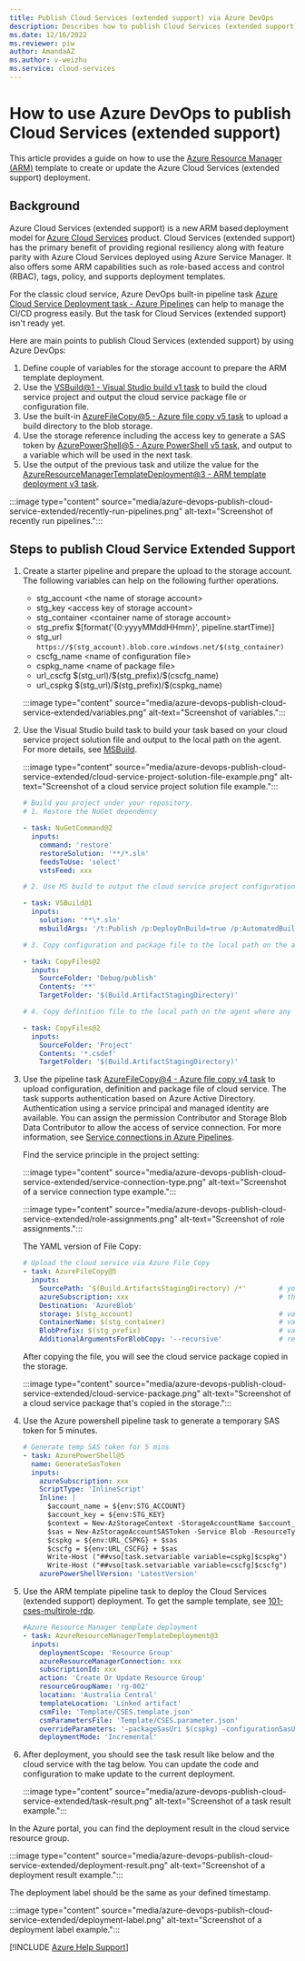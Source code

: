 ```yaml
---
title: Publish Cloud Services (extended support) via Azure DevOps
description: Describes how to publish Cloud Services (extended support) by using Azure DevOps.
ms.date: 12/16/2022
ms.reviewer: piw
author: AmandaAZ
ms.author: v-weizhu
ms.service: cloud-services
---
```

# How to use Azure DevOps to publish Cloud Services (extended support)

This article provides a guide on how to use the [Azure Resource Manager (ARM)](/azure/azure-resource-manager/management/overview) template to create or update the Azure Cloud Services (extended support) deployment.

## Background

Azure Cloud Services (extended support) is a new ARM based deployment model for [Azure Cloud Services](https://azure.microsoft.com/products/cloud-services/) product. Cloud Services (extended support) has the primary benefit of providing regional resiliency along with feature parity with Azure Cloud Services deployed using Azure Service Manager. It also offers some ARM capabilities such as role-based access and control (RBAC), tags, policy, and supports deployment templates.

For the classic cloud service, Azure DevOps built-in pipeline task [Azure Cloud Service Deployment task - Azure Pipelines](/azure/devops/pipelines/tasks/reference/azure-cloud-powershell-deployment-v1) can help to manage the CI/CD progress easily. But the task for Cloud Services (extended support) isn't ready yet.

Here are main points to publish Cloud Services (extended support) by using Azure DevOps:

1. Define couple of variables for the storage account to prepare the ARM template deployment.
2. Use the [VSBuild@1 - Visual Studio build v1 task](/azure/devops/pipelines/tasks/reference/vsbuild-v1) to build the cloud service project and output the cloud service package file or configuration file.
3. Use the built-in [AzureFileCopy@5 - Azure file copy v5 task](/azure/devops/pipelines/tasks/reference/azure-file-copy-v5) to upload a build directory to the blob storage.
4. Use the storage reference including the access key to generate a SAS token by [AzurePowerShell@5 - Azure PowerShell v5 task](/azure/devops/pipelines/tasks/reference/azure-powershell-v5), and output to a variable which will be used in the next task.
5. Use the output of the previous task and utilize the value for the [AzureResourceManagerTemplateDeployment@3 - ARM template deployment v3 task](/azure/devops/pipelines/tasks/reference/azure-resource-manager-template-deployment-v3).

:::image type="content" source="media/azure-devops-publish-cloud-service-extended/recently-run-pipelines.png" alt-text="Screenshot of recently run pipelines.":::

## Steps to publish Cloud Service Extended Support

1. Create a starter pipeline and prepare the upload to the storage account. The following variables can help on the following further operations.

    - stg_account       \<the name of storage account>
    - stg_key              \<access key of storage account>
    - stg_container    \<container name of storage account>
    - stg_prefix          \$[format('{0:yyyyMMddHHmm}', pipeline.startTime)]        
    - stg_url               `https://$(stg_account).blob.core.windows.net/$(stg_container)`
    - cscfg_name       \<name of configuration file>
    - cspkg_name      \<name of package file>
    - url_cscfg            \$(stg_url)/\$(stg_prefix)/\$(cscfg_name)
    - url_cspkg           \$(stg_url)/\$(stg_prefix)/\$(cspkg_name)

    :::image type="content" source="media/azure-devops-publish-cloud-service-extended/variables.png" alt-text="Screenshot of variables.":::

2. Use the Visual Studio build task to build your task based on your cloud service project solution file and output to the local path on the agent. For more details, see [MSBuild](/visualstudio/msbuild/msbuild).

    :::image type="content" source="media/azure-devops-publish-cloud-service-extended/cloud-service-project-solution-file-example.png" alt-text="Screenshot of a cloud service project solution file example.":::

    ```yml
    # Build you project under your repository.
    # 1. Restore the NuGet dependency
    
    - task: NuGetCommand@2
      inputs:
        command: 'restore'
        restoreSolution: '**/*.sln'
        feedsToUse: 'select'
        vstsFeed: xxx

    # 2. Use MS build to output the cloud service project configuration and package to the local agent temporary location.

    - task: VSBuild@1
      inputs:
        solution: '**\*.sln'
        msbuildArgs: '/t:Publish /p:DeployOnBuild=true /p:AutomatedBuild=True /p:configuration=release /p:TargetProfile=Cloud /p:PublishDir=%SYSTEM_DEFAULTWORKINGDIRECTORY%/Debug/publish'

    # 3. Copy configuration and package file to the local path on the agent where any artifacts locate.

    - task: CopyFiles@2
      inputs:
        SourceFolder: 'Debug/publish'
        Contents: '**'
        TargetFolder: '$(Build.ArtifactStagingDirectory)'

    # 4. Copy definition file to the local path on the agent where any artifacts locate.

    - task: CopyFiles@2
      inputs:
        SourceFolder: 'Project'
        Contents: '*.csdef'
        TargetFolder: '$(Build.ArtifactStagingDirectory)'
    ```

3. Use the pipeline task [AzureFileCopy@4 - Azure file copy v4 task](/azure/devops/pipelines/tasks/reference/azure-file-copy-v4) to upload configuration, definition and package file of cloud service. The task supports authentication based on Azure Active Directory. Authentication using a service principal and managed identity are available. You can assign the permission Contributor and Storage Blob Data Contributor to allow the access of service connection. For more information, see [Service connections in Azure Pipelines](/azure/devops/pipelines/library/service-endpoints).

    Find the service principle in the project setting:

    :::image type="content" source="media/azure-devops-publish-cloud-service-extended/service-connection-type.png" alt-text="Screenshot of a service connection type example.":::

    :::image type="content" source="media/azure-devops-publish-cloud-service-extended/role-assignments.png" alt-text="Screenshot of role assignments.":::

    The YAML version of File Copy:

    ```yml
    # Upload the cloud service via Azure File Copy
    - task: AzureFileCopy@5
      inputs:
        SourcePath: ‘$(Build.ArtifactsStagingDirectory) /*'        # you can set $(Build.ArtifactsStagingDirectory) as Build part for output of
        azureSubscription: xxx                                     # the name of service connector
        Destination: 'AzureBlob'
        storage: $(stg_account)                                    # variable stg_account
        ContainerName: $(stg_container)                            # variable stg_container
        BlobPrefix: $(stg_prefix)                                  # variable stg prefix is $[format('{0:yyyyMMddHHmm}', pipeline.startTime)]
        AdditionalArgumentsForBlobCopy: '--recursive'              # recursively copy the files in this directory
    ```

    After copying the file, you will see the cloud service package copied in the storage.

    :::image type="content" source="media/azure-devops-publish-cloud-service-extended/cloud-service-package.png" alt-text="Screenshot of a cloud service package that's copied in the storage.":::

4. Use the Azure powershell pipeline task to generate a temporary SAS token for 5 minutes.

    ```yml
    # Generate temp SAS token for 5 mins
    - task: AzurePowerShell@5                                                     # please make sure the Azure PowerShell contains the module of Az and AzureRm.
      name: GenerateSasToken
      inputs:
        azureSubscription: xxx                                                    # the name of service connector
        ScriptType: 'InlineScript'
        Inline: |
          $account_name = ${env:STG_ACCOUNT}
          $account_key = ${env:STG_KEY}
          $context = New-AzStorageContext -StorageAccountName $account_name -StorageAccountKey $account_key
          $sas = New-AzStorageAccountSASToken -Service Blob -ResourceType Service,Container,Object -Permission "rl" -ExpiryTime (Get-Date).AddMinutes(5) -Context $context
          $cspkg = ${env:URL_CSPKG} + $sas
          $cscfg = ${env:URL_CSCFG} + $sas
          Write-Host ("##vso[task.setvariable variable=cspkg]$cspkg")             # output $cspkg in PowerShell to global variable cspkg
          Write-Host ("##vso[task.setvariable variable=cscfg]$cscfg")             # output $cscfg in PowerShell to global variable cscfg
        azurePowerShellVersion: 'LatestVersion'
    ```

5. Use the ARM template pipeline task to deploy the Cloud Services (extended support) deployment. To get the sample template, see [101-cses-multirole-rdp](https://github.com/Azure-Samples/cloud-services-extended-support/tree/main/101-cses-multirole-rdp).

    ```yml
    #Azure Resource Manager template deployment
    - task: AzureResourceManagerTemplateDeployment@3                               
      inputs:
        deploymentScope: 'Resource Group'                                           # resource group level deployment
        azureResourceManagerConnection: xxx                                         # the name of service connector
        subscriptionId: xxx                                                         # subscription id of the service connector
        action: 'Create Or Update Resource Group'
        resourceGroupName: 'rg-002'                                                                               
        location: 'Australia Central'
        templateLocation: 'Linked artifact'
        csmFile: 'Template/CSES.template.json'
        csmParametersFile: 'Template/CSES.parameter.json'
        overrideParameters: '-packageSasUri $(cspkg) -configurationSasUri $(cscfg) -cloudServiceName cses4test002 -deploymentLabel deploy$(stg_prefix)' # overwrite some parameters of template.
        deploymentMode: 'Incremental'
    ```

6. After deployment, you should see the task result like below and the cloud service with the tag below. You can update the code and configuration to make update to the current deployment.

    :::image type="content" source="media/azure-devops-publish-cloud-service-extended/task-result.png" alt-text="Screenshot of a task result example.":::

In the Azure portal, you can find the deployment result in the cloud service resource group.

:::image type="content" source="media/azure-devops-publish-cloud-service-extended/deployment-result.png" alt-text="Screenshot of a deployment result example.":::

The deployment label should be the same as your defined timestamp.

:::image type="content" source="media/azure-devops-publish-cloud-service-extended/deployment-label.png" alt-text="Screenshot of a deployment label example.":::

[!INCLUDE [Azure Help Support](../../includes/azure-help-support.md)]